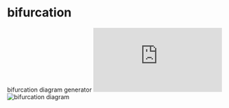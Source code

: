 # bifurcation
bifurcation diagram generator
![equation](http://latex.codecogs.com/gif.latex?x_%7Bt&plus;1%7D%28x_%7Bt%7D%29%20%3D%20r%20%5Ccdot%20x_%7Bt%7D%20%5Ccdot%20%281%20-%20x_t%29)
![bifurcation diagram](https://i.ibb.co/G2Ngh2j/bifurcation-diagram.png)
